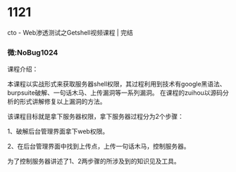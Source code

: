 # 1121
cto - Web渗透测试之Getshell视频课程 | 完结
### 微:NoBug1024 


课程介绍：

本课程以实战形式来获取服务器shell权限，其过程利用到技术有google黑语法、burpsuite破解、一句话木马、上传漏洞等一系列漏洞。
在课程的zuihou以源码分析的形式讲解修复以上漏洞的方法。

该课程目标就是拿下服务器权限，拿下服务器过程分为2个步骤：

1、破解后台管理界面拿下web权限。

2、在后台管理界面中找到上传点，上传一句话木马，控制服务器。

为了控制服务器讲述了1、2两步骤的所涉及到的知识见及工具。
